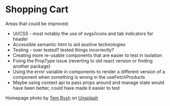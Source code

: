 # Shopping Cart

Areas that could be improved:

- UI/CSS - most notably the use of svgs/icons and tab indicators for header
- Accessible semantic html to aid assitive technologies
- Testing - over tested? tested things incorrectly?
- Creating more re-usable components that are easier to test in isolation
- Fixing the PropType issue (reverting to old react version or finding another package)
- Using the error variable in components to render a different version of a component when something is wrong in the useFetchProducts
- Maybe using context api to pass props around and manage state would have been better, could have made it easier to test

Homepage photo by <a href="https://unsplash.com/@tem_rysh?utm_content=creditCopyText&utm_medium=referral&utm_source=unsplash">Tem Rysh</a> on <a href="https://unsplash.com/photos/black-trike-parked-near-soter-F6-U5fGAOik?utm_content=creditCopyText&utm_medium=referral&utm_source=unsplash">Unsplash</a>
